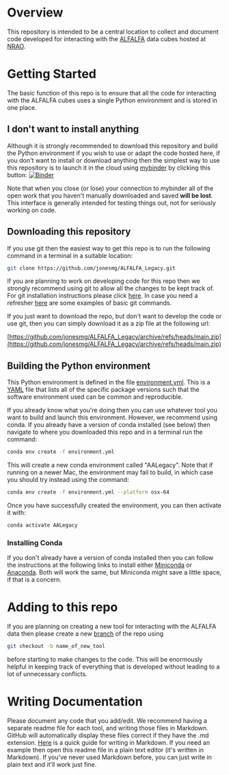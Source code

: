 # Overview

This repository is intended to be a central location to collect and document code developed for interacting with the [ALFALFA](https://egg.astro.cornell.edu/alfalfa/data/index.php) data cubes hosted at [NRAO](https://data.nrao.edu/portal/#/).

# Getting Started

The basic function of this repo is to ensure that all the code for interacting with the ALFALFA cubes uses a single Python environment and is stored in one place.

## I don't want to install anything

Although it is strongly recommended to download this repository and build the Python environment if you wish to use or adapt the code hosted here, if you don't want to install or download anything then the simplest way to use this repository is to launch it in the cloud using [mybinder](https://mybinder.org/) by clicking this button: [![Binder](https://mybinder.org/badge_logo.svg)](https://mybinder.org/v2/gh/jonesmg/ALFALFA_Legacy/HEAD)

Note that when you close (or lose) your connection to mybinder all of the open work that you haven't manually downloaded and saved **will be lost**. This interface is generally intended for testing things out, not for seriously working on code.

## Downloading this repository

If you use git then the easiest way to get this repo is to run the following command in a terminal in a suitable location:

```bash
git clone https://github.com/jonesmg/ALFALFA_Legacy.git
```

If you are planning to work on developing code for this repo then we strongly recommend using git to allow all the changes to be kept track of. For git installation instructions please click [here](https://git-scm.com/downloads). In case you need a refresher [here](https://www.geeksforgeeks.org/basic-git-commands-with-examples/) are some examples of basic git commands.

If you just want to download the repo, but don't want to develop the code or use git, then you can simply download it as a zip file at the following url:

[https://github.com/jonesmg/ALFALFA_Legacy/archive/refs/heads/main.zip](https://github.com/jonesmg/ALFALFA_Legacy/archive/refs/heads/main.zip)

## Building the Python environment

This Python environment is defined in the file [environment.yml](environment.yml). This is a [YAML](https://yaml.org/spec/1.2.2/#chapter-1-introduction-to-yaml) file that lists all of the specific package versions such that the software environment used can be common and reproducible. 

If you already know what you're doing then you can use whatever tool you want to build and launch this environment. However, we recommend using conda. If you already have a version of conda installed (see below) then navigate to where you downloaded this repo and in a terminal run the command:

```bash
conda env create -f environment.yml
``` 
This will create a new conda environment called "AALegacy". Note that if running on a newer Mac, the environment may fail to build, in which case you should try instead using the command:

```bash
conda env create -f environment.yml --platform osx-64
```

Once you have successfully created the environment, you can then activate it with:

```bash
conda activate AALegacy
```

### Installing Conda

If you don't already have a version of conda installed then you can follow the instructions at the following links to install either [Miniconda](https://www.anaconda.com/docs/getting-started/miniconda/install) or [Anaconda](https://www.anaconda.com/download/success). Both will work the same, but Miniconda might save a little space, if that is a concern.

# Adding to this repo

If you are planning on creating a new tool for interacting with the ALFALFA data then please create a new [branch](https://www.geeksforgeeks.org/how-to-create-a-new-branch-in-git/) of the repo using

```bash
git checkout -b name_of_new_tool
```

before starting to make changes to the code. This will be enormously helpful in keeping track of everything that is developed without leading to a lot of unnecessary conflicts.

# Writing Documentation

Please document any code that you add/edit. We recommend having a separate readme file for each tool, and writing those files in Markdown. GitHub will automatically display these files correct if they have the .md extension. [Here](https://www.markdownguide.org/basic-syntax/) is a quick guide for writing in Markdown. If you need an example then open this readme file in a plain text editor (it's written in Markdown). If you've never used Markdown before, you can just write in plain text and it'll work just fine.
